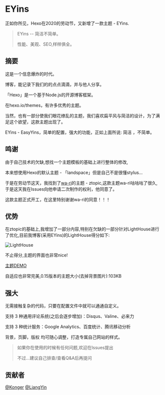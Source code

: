 # EYins

正如你所见，Hexo在2020的劳动节，又新增了一款主题 - EYins.

> EYins -- 简洁不简单。
> 
> 性能、美观、SEO,样样俱全。

## 摘要
这是一个信息爆炸的时代。

博客，能记录下我们的的点点滴滴，并与他人分享。

「Hexo」是一个基于Node.js的开源博客框架。

在hexo.io/themes，有许多优秀的主题。

当然，也有一部分使我们眼花缭乱的主题，我们喜欢扁平风与简洁的设计，为了满足这个欲望，这款主题出现了。

EYins - EasyYins，简单的配置，强大的功能，正如上面所说: 简洁 ，不简单。

## 鸣谢
由于自己技术的欠缺,想找一个主题模板的基础上进行整体的修改,

本来想使用Hexo的默认主题 - 「landspace」但是自己不是很懂stylus...

于是在劳动节这天，我找到了[wa-ri](https://github.com/wa-ri/)的主题 - ztopic,这款主题wa-ri咕咕咕了很久,于是这天我在Issues向他申请二次制作的权利，他同意了。

这款主题正式开工，在这里特别谢谢wa-ri的同意！！！

## 优势
在ztopic的基础上,我增加了一部分内容,特别在欠缺的一部分针对LightHouse进行了优化,目前我博客(采用EYins)的LightHouse得分如下:

![LightHouse](https://cdn.jsdelivr.net/gh/yinsteam/hexo-theme-eyins@master/EYins.png)

不止得分,主题的界面也非常nice!

[主题DEMO](https://liangyin.xyz)

自适应也非常完美,0.15版本的主题大小(去掉背景图片):103KB

## 强大
无需接触复杂的代码，只要在配置文件中就可以通通自定义。

支持 3 种通用评论系统(之后会逐步增加)：Disqus、Valine、必来力

支持 3 种统计服务：Google Analytics、百度统计、腾讯移动分析

背景，页脚，版权 均可随心调整，打造专属自己网站的样式。

> 如果你在使用的时候有任何问题,欢迎在Issues提出
> 
> 不过...建议自己排查/查看Q&A后再提问

## 贡献者
[@Konger](https://github.com/Konghuaiqing) 
[@LiangYin](https://github.com/LiangYin233)